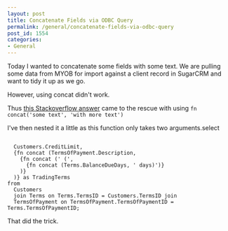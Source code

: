 ```yaml
---
layout: post
title: Concatenate Fields via ODBC Query
permalink: /general/concatenate-fields-via-odbc-query
post_id: 1554
categories:
- General
---
```


Today I wanted to concatenate some fields with some text. We are pulling some data from MYOB for import against a client record in SugarCRM and want to tidy it up as we go.<!--more-->

However, using concat didn't work.

Thus [this Stackoverflow answer](https://stackoverflow.com/a/7778685) came to the rescue with using `fn concat('some text', 'with more text')`

I've then nested it a little as this function only takes two arguments.select
<pre><code>
  Customers.CreditLimit,
  {fn concat (TermsOfPayment.Description,
    {fn concat (' (',
      {fn concat (Terms.BalanceDueDays, ' days)')}
    )}
  )} as TradingTerms
from
  Customers
  join Terms on Terms.TermsID = Customers.TermsID join
  TermsOfPayment on TermsOfPayment.TermsOfPaymentID = Terms.TermsOfPaymentID;
</code></pre>

That did the trick.
